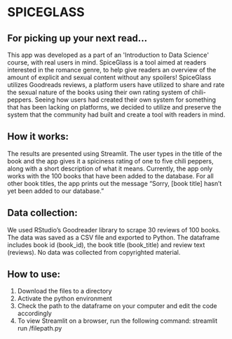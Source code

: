 # SPICEGLASS

## For picking up your next read... 

This app was developed as a part of an 'Introduction to Data Science' course, 
with real users in mind. SpiceGlass is a tool aimed at readers interested in the 
romance genre, to help give readers an overview of the amount of explicit and 
sexual content without any spoilers! SpiceGlass utilizes Goodreads reviews, a platform 
users have utilized to share and rate the sexual nature of the books using their own rating 
system of chili-peppers. Seeing how users had created their own system for something that 
has been lacking on platforms, we decided to utilize and preserve the system that the community 
had built and create a tool with readers in mind. 

## How it works: 

The results are presented using Streamlit. The user types in the title of the book and the app
gives it a spiciness rating of one to five chili peppers, along with a short
description of what it means. Currently, the app only works with the 100 books 
that have been added to the database. For all other book titles, the app 
prints out the message “Sorry, [book title] hasn’t yet been added to our 
database.” 

## Data collection: 

We used RStudio’s Goodreader library to scrape 30 reviews of 100 books. 
The data was saved as a CSV file and exported to Python. The dataframe includes 
book id (book_id), the book title (book_title) and review text (reviews). 
No data was collected from copyrighted material. 

## How to use: 

1. Download the files to a directory 
2. Activate the python environment
3. Check the path to the dataframe on your computer and edit the code accordingly
4. To view Streamlit on a browser, run the following command: streamlit run /filepath.py

